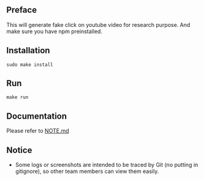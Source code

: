 ## Preface

This will generate fake click on youtube video for research purpose. And make sure you have npm preinstalled.

## Installation

```
sudo make install
```

## Run

```
make run
```

## Documentation

Please refer to [NOTE.md](./NOTE.md)

## Notice

- Some logs or screenshots are intended to be traced by Git (no putting in gitignore), so other team members can view them easily.

